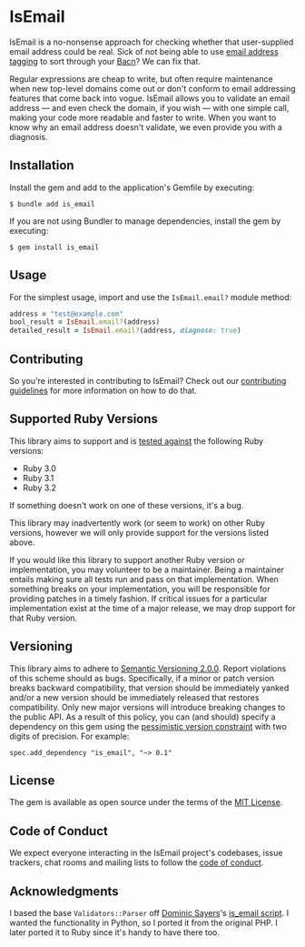 # IsEmail

IsEmail is a no-nonsense approach for checking whether that user-supplied email address could be real. Sick of not being able to use [email address tagging](http://en.wikipedia.org/wiki/Email_address#Address_tags) to sort through your [Bacn](https://en.wiktionary.org/wiki/bacn)? We can fix that.

Regular expressions are cheap to write, but often require maintenance when new top-level domains come out or don't conform to email addressing features that come back into vogue. IsEmail allows you to validate an email address — and even check the domain, if you wish — with one simple call, making your code more readable and faster to write. When you want to know why an email address doesn't validate, we even provide you with a diagnosis.

## Installation

Install the gem and add to the application's Gemfile by executing:

    $ bundle add is_email

If you are not using Bundler to manage dependencies, install the gem by executing:

    $ gem install is_email

## Usage

For the simplest usage, import and use the `IsEmail.email?` module method:

```ruby
address = "test@example.com"
bool_result = IsEmail.email?(address)
detailed_result = IsEmail.email?(address, diagnose: true)
```

## Contributing

So you're interested in contributing to IsEmail? Check out our [contributing guidelines](CONTRIBUTING.md) for more information on how to do that.

## Supported Ruby Versions

This library aims to support and is [tested against](https://github.com/michaelherold/is_email/actions) the following Ruby versions:

* Ruby 3.0
* Ruby 3.1
* Ruby 3.2

If something doesn't work on one of these versions, it's a bug.

This library may inadvertently work (or seem to work) on other Ruby versions, however we will only provide support for the versions listed above.

If you would like this library to support another Ruby version or implementation, you may volunteer to be a maintainer. Being a maintainer entails making sure all tests run and pass on that implementation. When something breaks on your implementation, you will be responsible for providing patches in a timely fashion. If critical issues for a particular implementation exist at the time of a major release, we may drop support for that Ruby version.

## Versioning

This library aims to adhere to [Semantic Versioning 2.0.0](http://semver.org/spec/v2.0.0.html). Report violations of this scheme should as bugs. Specifically, if a minor or patch version breaks backward compatibility, that version should be immediately yanked and/or a new version should be immediately released that restores compatibility. Only new major versions will introduce breaking changes to the public API. As a result of this policy, you can (and should) specify a dependency on this gem using the [pessimistic version constraint](http://guides.rubygems.org/patterns/#pessimistic-version-constraint) with two digits of precision. For example:

    spec.add_dependency "is_email", "~> 0.1"

## License

The gem is available as open source under the terms of the [MIT License](https://opensource.org/licenses/MIT).

## Code of Conduct

We expect everyone interacting in the IsEmail project's codebases, issue trackers, chat rooms and mailing lists to follow the [code of conduct](https://github.com/michaelherold/is_email/blob/main/CODE_OF_CONDUCT.md).

## Acknowledgments

I based the base `Validators::Parser` off [Dominic Sayers](https://github.com/dominicsayers)'s [is_email script](https://github.com/dominicsayers/isemail). I wanted the functionality in Python, so I ported it from the original PHP. I later ported it to Ruby since it's handy to have there too.
